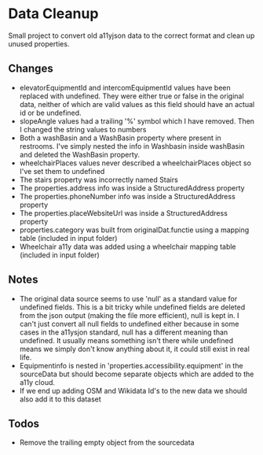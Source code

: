 # Data Cleanup
Small project to convert old a11yjson data to the correct format and clean up unused properties.

## Changes
- elevatorEquipmentId and intercomEquipmentId values have been replaced with undefined. They were either true or false in the original data, neither of which are valid values as this field should have an actual id or be undefined. 
- slopeAngle values had a trailing '%' symbol which I have removed. Then I changed the string values to numbers
- Both a washBasin and a WashBasin property where present in restrooms. I've simply nested the info in Washbasin inside washBasin and deleted the WashBasin property.
- wheelchairPlaces values never described a wheelchairPlaces object so I've set them to undefined
- The stairs property was incorrectly named Stairs
- The properties.address info was inside a StructuredAddress property
- The properties.phoneNumber info was inside a StructuredAddress property
- The properties.placeWebsiteUrl was inside a StructuredAddress property
- properties.category was built from originalDat.functie using a mapping table (included in input folder)
- Wheelchair a11y data was added using a wheelchair mapping table (included in input folder)

## Notes
- The original data source seems to use 'null' as a standard value for undefined fields. This is a bit tricky while undefined fields are deleted from the json output (making the file more efficient), null is kept in. I can't just convert all null fields to undefined either because in some cases in the a11ysjon standard, null has a different meaning than undefined. It usually means something isn't there while undefined means we simply don't know anything about it, it could still exist in real life.
- Equipmentinfo is nested in 'properties.accessibility.equipment' in the sourceData but should become separate objects which are added to the a11y cloud.
- If we end up adding OSM and Wikidata Id's to the new data we should also add it to this dataset

## Todos
- Remove the trailing empty object from the sourcedata